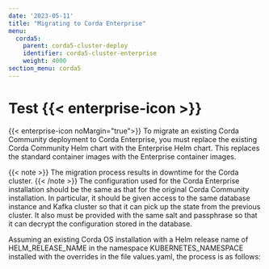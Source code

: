 ```yaml
---
date: '2023-05-11'
title: "Migrating to Corda Enterprise"
menu:
  corda5:
    parent: corda5-cluster-deploy
    identifier: corda5-cluster-enterprise
    weight: 4000
section_menu: corda5
---
```

# Test {{< enterprise-icon >}} 
{{< enterprise-icon noMargin="true">}} 
To migrate an existing Corda Community deployment to Corda Enterprise, you must replace the existing Corda Community Helm chart with the Enterprise Helm chart. This replaces the standard container images with the Enterprise container images.

{{< note >}}
The migration process results in downtime for the Corda cluster. 
{{< /note >}}
The configuration used for the Corda Enterprise installation should be the same as that for the original Corda Community installation. In particular, it should be given access to the same database instance and Kafka cluster so that it can pick up the state from the previous cluster. It also must be provided with the same salt and passphrase so that it can decrypt the configuration stored in the database.

Assuming an existing Corda OS installation with a Helm release name of HELM_RELEASE_NAME in the namespace KUBERNETES_NAMESPACE installed with the overrides in the file values.yaml, the process is as follows: